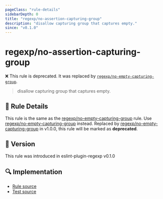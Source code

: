 ```yaml
---
pageClass: "rule-details"
sidebarDepth: 0
title: "regexp/no-assertion-capturing-group"
description: "disallow capturing group that captures empty."
since: "v0.1.0"
---
```

# regexp/no-assertion-capturing-group

❌ This rule is deprecated. It was replaced by [`regexp/no-empty-capturing-group`](https://ota-meshi.github.io/eslint-plugin-regexp/rules/no-empty-capturing-group.html).

<!-- end auto-generated rule header -->

> disallow capturing group that captures empty.

## :book: Rule Details

This rule is the same as the [regexp/no-empty-capturing-group] rule. Use [regexp/no-empty-capturing-group] instead.
Replaced by [regexp/no-empty-capturing-group] in v1.0.0, this rule will be marked as **deprecated**.

[regexp/no-empty-capturing-group]: no-empty-capturing-group.md

## :rocket: Version

This rule was introduced in eslint-plugin-regexp v0.1.0

## :mag: Implementation

- [Rule source](https://github.com/ota-meshi/eslint-plugin-regexp/blob/master/lib/rules/no-assertion-capturing-group.ts)
- [Test source](https://github.com/ota-meshi/eslint-plugin-regexp/blob/master/tests/lib/rules/no-assertion-capturing-group.ts)
